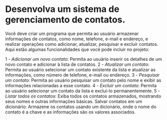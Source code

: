 # Desenvolva um sistema de gerenciamento de contatos. 
Você deve criar um programa que permita ao usuário armazenar informações
de contatos, como nome, telefone, e-mail e endereço, e realizar
operações como adicionar, atualizar, pesquisar e excluir contatos.
Aqui estão algumas funcionalidades que você pode incluir no
projeto:

1 - *Adicionar um novo contato*: Permita ao usuário inserir os detalhes
de um novo contato e adicionar à lista de contatos.
2 - *Atualizar um contato*: Permita ao usuário selecionar um contato
existente da lista e atualizar as informações, como número de
telefone, e-mail ou endereço.
3 - *Pesquisar um contato*: Permita ao usuário pesquisar um contato
pelo nome e exibir as informações relacionadas a esse contato.
4 - *Excluir um contato*: Permita ao usuário selecionar um contato da
lista e excluí-lo permanentemente.
5 - *Listar todos os contatos*: Exiba todos os contatos armazenados,
mostrando seus nomes e outras informações básicas.
Salvar contatos em um dicionário: Armazene os contatos usando um
dicionário, onde o nome do contato é a chave e as informações
são os valores associados.